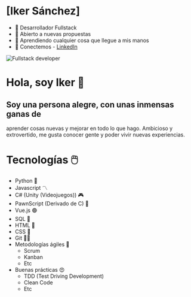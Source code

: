 # [Iker Sánchez]

- 🔵 Desarrollador Fullstack
- 🌹 Abierto a nuevas propuestas
- 🤔 Aprendiendo cualquier cosa que llegue a mis manos
- 📩 Conectemos - [LinkedIn](https://www.linkedin.com/in/iker-sanchez/)


![Fullstack developer](https://static.javatpoint.com/blog/images/how-to-be-a-full-stack-developer.png)

# Hola, soy Iker 👋
## Soy una persona alegre, con unas inmensas ganas de
aprender cosas nuevas y mejorar en todo lo que hago.
Ambicioso y extrovertido, me gusta conocer gente
y poder vivir nuevas experiencias.

# Tecnologías 🖱️

- Python 🐍 
- Javascript 〽️
- C# (Unity (Videojuegos)) 🎮
- PawnScript (Derivado de C) 👾
- Vue.js 🟢
- SQL 🙉
- HTML 🔘
- CSS 🔶
- Git 🐻‍❄️
- Metodologías ágiles 💬
  - Scrum
  - Kanban
  - Etc
- Buenas prácticas 😍
  - TDD (Test Driving Development)
  - Clean Code
  - Etc
